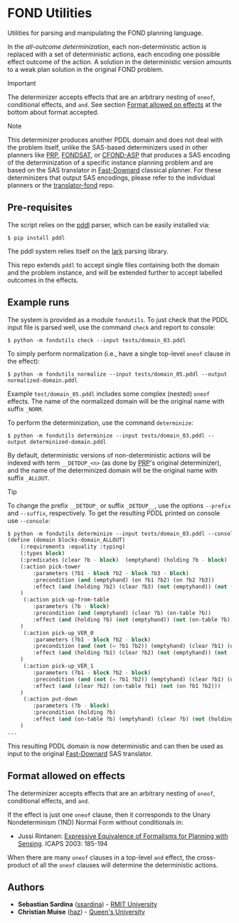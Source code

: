 # FOND Utilities

Utilities for parsing and manipulating the FOND planning language.

In the _all-outcome determinization_, each non-deterministic action is replaced with a set of deterministic actions, each encoding one possible effect outcome of the action. A solution in the deterministic version amounts to a weak plan solution in the original FOND problem.

> [!IMPORTANT]
> The determinizer accepts effects that are an arbitrary nesting of `oneof`, conditional effects, and `and`. See section [Format allowed on effects](#format-allowed-on-effects) at the bottom about format accepted.

> [!NOTE]
> This determinizer produces another PDDL domain and does not deal with the problem itself, unlike the SAS-based determinizers used in other planners like [PRP](https://github.com/QuMuLab/planner-for-relevant-policies), [FONDSAT](https://github.com/tomsons22/FOND-SAT), or [CFOND-ASP](https://github.com/ssardina-research/cfond-asp) that produces a SAS encoding of the determinization of a specific instance planning problem and are based on the SAS translator in [Fast-Downard](https://github.com/aibasel/downward) classical planner. For these determinizers that output SAS encodings, please refer to the individual planners or the [translator-fond](https://github.com/ssardina-research/translator-fond) repo.

## Pre-requisites

The script relies on the [pddl](https://github.com/AI-Planning/pddl) parser, which can be easily installed via:

```shell
$ pip install pddl
```

The pddl system relies itself on the [lark](https://lark-parser.readthedocs.io/en/stable/) parsing library.

This repo extends `pddl` to accept single files containing both the domain and the problem instance, and will be extended further to accept labelled outcomes in the effects.

## Example runs

The system is provided as a module `fondutils`. To just check that the PDDL input file is parsed well, use the command `check` and report to console:

```shell
$ python -m fondutils check --input tests/domain_03.pddl
```

To simply perform normalization (i.e., have a single top-level `oneof` clause in the effect):

```shell
$ python -m fondutils normalize --input tests/domain_05.pddl --output normalized-domain.pddl
```

Example `test/domain_05.pddl` includes some complex (nested) `oneof` effects. The name of the normalized domain will be the original name with suffix `_NORM`.

To perform the determinization, use the command `determinize`:

```shell
$ python -m fondutils determinize --input tests/domain_03.pddl --output determinized-domain.pddl
```

By default, deterministic versions of non-deterministic actions will be indexed with term `__DETDUP_<n>` (as done by [PRP](https://github.com/QuMuLab/planner-for-relevant-policies)'s original determinizer), and the name of the determinized domain will be the original name with suffix `_ALLOUT`.

> [!TIP]
> To change the prefix `__DETDUP_` or suffix `_DETDUP__`, use the options `--prefix` and `--suffix`, respectively. To get the resulting PDDL printed on console use `--console`:

```lisp
$ python -m fondutils determinize --input tests/domain_03.pddl --console --suffix "VER" --output output.pddl
(define (domain blocks-domain_ALLOUT)
    (:requirements :equality :typing)
    (:types block)
    (:predicates (clear ?b - block)  (emptyhand) (holding ?b - block)  (on ?b1 - block ?b2 - block)  (on-table ?b - block))
    (:action pick-tower
        :parameters (?b1 - block ?b2 - block ?b3 - block)
        :precondition (and (emptyhand) (on ?b1 ?b2) (on ?b2 ?b3))
        :effect (and (holding ?b2) (clear ?b3) (not (emptyhand)) (not (on ?b2 ?b3)))
    )
     (:action pick-up-from-table
        :parameters (?b - block)
        :precondition (and (emptyhand) (clear ?b) (on-table ?b))
        :effect (and (holding ?b) (not (emptyhand)) (not (on-table ?b)))
    )
     (:action pick-up_VER_0
        :parameters (?b1 - block ?b2 - block)
        :precondition (and (not (= ?b1 ?b2)) (emptyhand) (clear ?b1) (on ?b1 ?b2))
        :effect (and (holding ?b1) (clear ?b2) (not (emptyhand)) (not (clear ?b1)) (not (on ?b1 ?b2)))
    )
     (:action pick-up_VER_1
        :parameters (?b1 - block ?b2 - block)
        :precondition (and (not (= ?b1 ?b2)) (emptyhand) (clear ?b1) (on ?b1 ?b2))
        :effect (and (clear ?b2) (on-table ?b1) (not (on ?b1 ?b2)))
    )
     (:action put-down
        :parameters (?b - block)
        :precondition (holding ?b)
        :effect (and (on-table ?b) (emptyhand) (clear ?b) (not (holding ?b)))
    )
...
```

This resulting PDDL domain is now deterministic and can then be used as input to the original [Fast-Downard](https://github.com/aibasel/downward) SAS translator.

## Format allowed on effects

The determinizer accepts effects that are an arbitrary nesting of `oneof`, conditional effects, and `and`.

If the effect is just one `oneof` clause, then it corresponds to the Unary Nondeterminism (1ND) Normal Form without conditionals in:

* Jussi Rintanen: [Expressive Equivalence of Formalisms for Planning with Sensing](https://gki.informatik.uni-freiburg.de/papers/Rintanen03expr.pdf). ICAPS 2003: 185-194

When there are many `oneof` clauses in a top-level `and` effect, the cross-product of all the `oneof` clauses will determine the deterministic actions.

## Authors

* **Sebastian Sardina** ([ssardina](https://github.com/ssardina)) - [RMIT University](https://www.rmit.edu.au)
* **Christian Muise** ([haz](https://github.com/haz)) - [Queen's University](https://www.queensu.ca)
